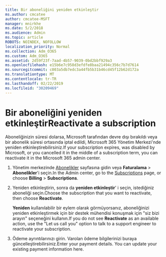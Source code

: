 ```yaml
---
title: Bir aboneliğini yeniden etkinleştir
ms.author: cmcatee
author: cmcatee-MSFT
manager: mnirkhe
ms.date: 5/2/2018
ms.audience: Admin
ms.topic: article
ROBOTS: NOINDEX, NOFOLLOW
localization_priority: Normal
ms.collection: Adm_O365
ms.custom: Adm_O365
ms.assetid: 2d59f23f-7aad-4b57-9039-0bd2bbf929a3
ms.openlocfilehash: e15b6e7c958d3efdfe8baa21494c356c7b7d7614
ms.sourcegitcommit: c003a5db7edc3a44fb5b31b46cd45f12b62d172a
ms.translationtype: MT
ms.contentlocale: tr-TR
ms.lasthandoff: 02/22/2019
ms.locfileid: "30209469"
---
```

# <a name="reactivate-a-subscription"></a><span data-ttu-id="fd8e6-102">Bir aboneliğini yeniden etkinleştir</span><span class="sxs-lookup"><span data-stu-id="fd8e6-102">Reactivate a subscription</span></span>

<span data-ttu-id="fd8e6-103">Aboneliğinizin süresi dolarsa, Microsoft tarafından devre dışı bırakıldı veya bir abonelik süresi ortasında iptal edildi, Microsoft 365 Yönetim Merkezi'nde yeniden etkinleştirebilirsiniz.</span><span class="sxs-lookup"><span data-stu-id="fd8e6-103">If your subscription expires, was disabled by Microsoft, or you cancelled it in the middle of a subscription term, you can reactivate it in the Microsoft 365 admin center.</span></span>
  
1. <span data-ttu-id="fd8e6-104">Yönetim merkezinde [Abonelikler](https://go.microsoft.com/fwlink/p/?linkid=842054) sayfasına gidin veya **Faturalama** \> **Abonelikler**'i seçin.</span><span class="sxs-lookup"><span data-stu-id="fd8e6-104">In the Admin center, go to the [Subscriptions](https://go.microsoft.com/fwlink/p/?linkid=842054) page, or choose **Billing** \> **Subscriptions**.</span></span>
    
2. <span data-ttu-id="fd8e6-105">Yeniden etkinleştirin, sonra da **yeniden etkinleştir**' i seçin, istediğiniz aboneliği seçin.</span><span class="sxs-lookup"><span data-stu-id="fd8e6-105">Choose the subscription that you want to reactivate, then choose **Reactivate**.</span></span>
    
    <span data-ttu-id="fd8e6-106">**Yeniden** kullanılabilir bir eylem olarak görmüyorsanız, aboneliğinizi yeniden etkinleştirmek için bir destek mühendisi konuşmak için "siz bizi arayın" seçeneğini kullanın.</span><span class="sxs-lookup"><span data-stu-id="fd8e6-106">If you do not see **Reactivate** as an available action, use the "Let us call you" option to talk to a support engineer to reactivate your subscription.</span></span> 
    
3. <span data-ttu-id="fd8e6-p101">Ödeme ayrıntılarınızı girin. Varolan ödeme bilgilerinizi buraya güncelleştirebilirsiniz.</span><span class="sxs-lookup"><span data-stu-id="fd8e6-p101">Enter your payment details. You can update your existing payment information here.</span></span>
    

